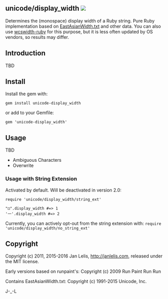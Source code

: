 ## unicode/display_width [<img src="https://travis-ci.org/janlelis/unicode-display_width.png" />](https://travis-ci.org/janlelis/unicode-display_width)

Determines the (monospace) display width of a Ruby string. Pure Ruby implementation based on [EastAsianWidth.txt](http://www.unicode.org/Public/UNIDATA/EastAsianWidth.txt) and other data. You can also use [wcswidth-ruby](https://github.com/janlelis/wcswidth-ruby) for this purpose, but it is less often updated by OS vendors, so results may differ.

## Introduction

TBD

## Install

Install the gem with:

    gem install unicode-display_width

or add to your Gemfile:

    gem 'unicode-display_width'

## Usage

TBD

- Ambiguous Characters
- Overwrite

### Usage with String Extension

Activated by default. Will be deactivated in version 2.0:

    require 'unicode/display_width/string_ext'

    "⚀".display_width #=> 1
    '一'.display_width #=> 2

Currently, you can actively opt-out from the string extension with: `require 'unicode/display_width/no_string_ext'`

## Copyright

Copyright (c) 2011, 2015-2016 Jan Lelis, http://janlelis.com, released under the MIT
license.

Early versions based on runpaint's: Copyright (c) 2009 Run Paint Run Run

Contains EastAsianWidth.txt: Copyright (c) 1991-2015 Unicode, Inc.

J-_-L

